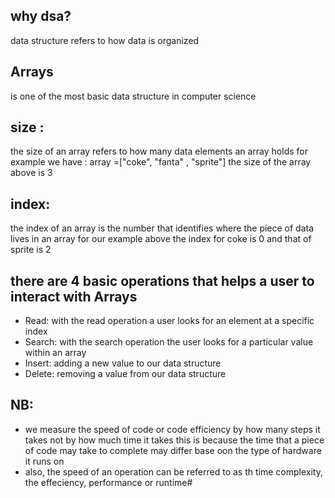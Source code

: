 ## why dsa?
data structure refers to how data is organized


## Arrays
is one of the most basic data structure in computer science

## size :
the size of an array refers to how many data elements an array holds
for example we have : array =["coke", "fanta" , "sprite"]
the size of the array above is 3

## index:
the index of an array is the number that identifies where the piece of data lives in an array
for our example above the index for coke is 0 and that of sprite is 2

## there are 4 basic operations that helps a user to interact with Arrays
- Read: with the read operation a user looks for an element at a specific index
- Search: with the search operation the user looks for a particular value within an array
- Insert: adding a new value to our data structure 
- Delete:  removing a value from our data structure

## NB:
- we measure the speed of code or code efficiency by how many steps it takes not by how much time it takes
this is because the time that a piece of code may take to complete may differ base oon the type of
hardware it runs on
- also, the speed of an operation can be referred to as th time complexity, the effeciency, performance or runtime#
